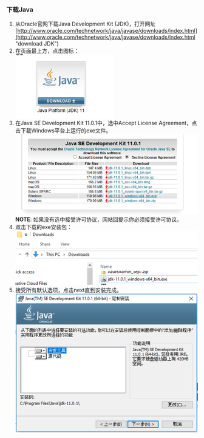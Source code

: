 ### 下载Java
1. 从Oracle官网下载Java Development Kit (JDK)，打开网址[http://www.oracle.com/technetwork/java/javase/downloads/index.html](http://www.oracle.com/technetwork/java/javase/downloads/index.html "download JDK")
2. 在页面最上方，点击图标：  
![Java 图标](static/5761673-d7d432cff76f8a8f.png)
3. 在Java SE Development Kit 11.0.1中，选中Accept License Agreement，点击下载Windows平台上运行的exe文件。  
![JDK列表](static/5761673-0fc32fe2a5e28a36.png)
**NOTE**: 如果没有选中接受许可协议，网站回提示你必须接受许可协议。
4. 双击下载的exe安装包：  
![Windows平台下载的可执行程序exe文件](static/5761673-067a948ee400392b.png)
5. 接受所有默认选项，点击next直到安装完成。  
![安装Java，保持默认选项](static/5761673-7fc54085bb4e86af.png)

